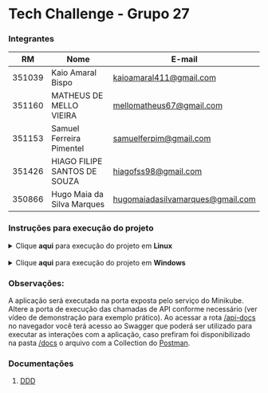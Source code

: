 # Tech Challenge - Grupo 27

### Integrantes

| RM     | Nome                         | E-mail                           |
| ------ | ---------------------------- | -------------------------------- |
| 351039 | Kaio Amaral Bispo            | kaioamaral411@gmail.com          |
| 351160 | MATHEUS DE MELLO VIEIRA      | mellomatheus67@gmail.com         |
| 351153 | Samuel Ferreira Pimentel     | samuelferpim@gmail.com           |
| 351426 | HIAGO FILIPE SANTOS DE SOUZA | hiagofss98@gmail.com             |
| 350866 | Hugo Maia da Silva Marques   | hugomaiadasilvamarques@gmail.com |

### Instruções para execução do projeto

<details>
<summary>Clique <b>aqui</b> para execução do projeto em <b>Linux</b></summary>

#### Pré-requisitos:

1. Docker instalado e sendo executado no ambiente
2. Perfil administrador no ambiente

#### Passos:
1. Faça um Clone do [repositório](https://github.com/hiagofss/fiap-tech-challenge-01).
2. Entre na pasta do projeto.
3. Abra o terminal e execute o comando a seguir como <b>administrador</b>

```bash
sh start_linux.sh
```
4. Após a aplicação inicializar, se desejar realizar um teste de carga, execute o comando abaixo:

 ```bash
sh scripts/load_generator.sh
```
5. Ao ser solicitado, passe como parâmetro a URL interna do Minikube (e não a de túnel) que está exposta com a porta 30001, visto que o teste rodará internamente no cluster
6. Digite o número de pods de stress test que serão criados para gerar carga na aplicação

</details>
<br/>
<details>
<summary>Clique <b>aqui</b> para execução do projeto em <b>Windows</b></summary>

#### Pré-requisitos:

1. Docker instalado e sendo executado no ambiente
2. Perfil administrador no ambiente 

#### Passos:
1. Faça um clone do [repositório](https://github.comd/hiagofss/fiap-tech-challenge-01).
2. Entre na pasta do projeto.
3. Abra o terminal e execute o comando a seguir como <b>administrador</b>

```powershell
.\start_windows.ps1
```

4. Após a aplicação inicializar, se desejar realizar um teste de carga, execute o comando abaixo:

 ```powershell
.\scripts\load_generator.ps1
```
5. Ao ser solicitado, passe como parâmetro a URL interna do Minikube (e não a de túnel) que está exposta com a porta 30001, visto que o teste rodará internamente no cluster
6. Digite o número de pods de stress test que serão criados para gerar carga na aplicação
</details>



### Observações:


A aplicação será executada na porta exposta pelo serviço do Minikube. Altere a porta de execução das chamadas de API conforme necessário (ver vídeo de demonstração para exemplo prático).
Ao acessar a rota [/api-docs](/api-docs) no navegador você terá acesso ao Swagger que poderá ser utilizado para executar as interações com a aplicação, caso prefiram foi disponibilizado na pasta [/docs](https://github.com/hiagofss/fiap-tech-challenge-01/tree/main/docs) o arquivo com a Collection do [Postman](https://github.com/hiagofss/fiap-tech-challenge-01/blob/main/docs/Fiap_TechChallenge_G27.postman_collection.json).

### Documentações

1. [DDD](wiki/DDD)
